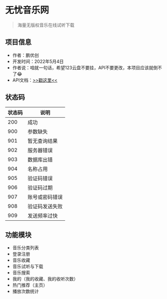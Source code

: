# 无忧音乐网

> 海量无版权音乐在线试听下载

## 项目信息

- 作者：鹏优创
- 开发时间：2022年5月4日
- 作者说：咱就一句话，希望123云盘不要挂，API不要更改，本项目应该就倒不了😂
- API文档：[>>戳这里<<](https://www.apifox.cn/apidoc/shared-a536d9d1-1e19-403c-b09a-707d6d316aae)

## 状态码

| 状态码 | 说明           |
| ------ | -------------- |
| 200    | 成功           |
| 900    | 参数缺失       |
| 901    | 暂无查询结果   |
| 902    | 服务器错误     |
| 903    | 数据库出错     |
| 904    | 名称占用       |
| 905    | 验证码错误     |
| 906    | 验证码过期     |
| 907    | 账号或密码错误 |
| 908    | 验证码发送失败 |
| 909    | 发送频率过快   |

## 功能模块

- 音乐分类列表
- 登录注册
- 音乐收藏
- 音乐试听与下载
- 音乐搜索
- 我的（我的收藏、我的收听次数）
- 热门推荐（主页）
- 播放次数统计